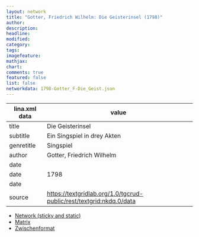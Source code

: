 ```yaml
---
layout: network
title: "Gotter, Friedrich Wilhelm: Die Geisterinsel (1798)"
author:
description:
headline:
modified:
category:
tags:
imagefeature: 
mathjax: 
chart: 
comments: true
featured: false
list: false
networkdata: 1798-Gotter_F-Die_Geist.json
---
```

lina.xml data  | value
------------- | -------------
title|Die Geisterinsel
subtitle|Ein Singspiel in drey Akten
genretitle|Singspiel
author|Gotter, Friedrich Wilhelm
date|
date|1798
date|
source|https://textgridlab.org/1.0/tgcrud-public/rest/textgrid:nkdq.0/data


* [Network (sticky and static)](/network61)
* [Matrix](/matrix61)
* [Zwischenformat](/lina61 )
